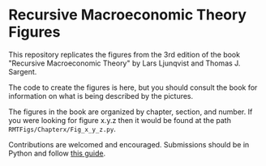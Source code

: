 # Recursive Macroeconomic Theory Figures

This repository replicates the figures from the 3rd edition of the book "Recursive Macroeconomic Theory" by Lars Ljunqvist and Thomas J. Sargent.

The code to create the figures is here, but you should consult the book for information on what is being described by the pictures.

The figures in the book are organized by chapter, section, and number. If you were looking for figure x.y.z then it would be found at the path `RMTFigs/Chapterx/Fig_x_y_z.py`.

Contributions are welcomed and encouraged. Submissions should be in Python and follow [this guide](http://quantecon.org/developer_resources.html).
